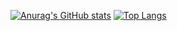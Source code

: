 [![Anurag's GitHub stats](https://github-readme-stats.vercel.app/api?username=SeifKhaled13)](https://github.com/anuraghazra/github-readme-stats) [![Top Langs](https://github-readme-stats.vercel.app/api/top-langs/?username=SeifKhaled13)](https://github.com/anuraghazra/github-readme-stats)

